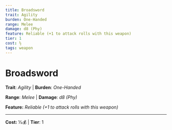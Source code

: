 ```yaml
---
title: Broadsword
trait: Agility
burden: One-Handed
range: Melee
damage: d8 (Phy)
feature: Reliable (+1 to attack rolls with this weapon)
tier: 1
cost: ½
tags: weapon
---
```

# Broadsword

**Trait**: _Agility_ | **Burden**: _One-Handed_

**Range**: _Melee_ | **Damage**: _d8 (Phy)_

**Feature:** _Reliable (+1 to attack rolls with this weapon)_

___
**Cost:** ½💰 | **Tier**: 1
